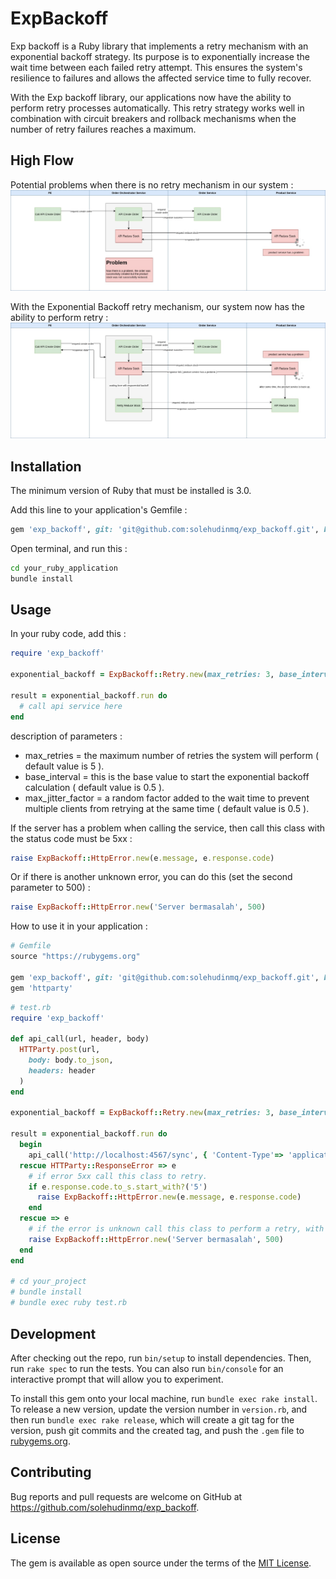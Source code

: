 # ExpBackoff

Exp backoff is a Ruby library that implements a retry mechanism with an exponential backoff strategy. Its purpose is to exponentially increase the wait time between each failed retry attempt. This ensures the system's resilience to failures and allows the affected service time to fully recover.

With the Exp backoff library, our applications now have the ability to perform retry processes automatically. This retry strategy works well in combination with circuit breakers and rollback mechanisms when the number of retry failures reaches a maximum.

## High Flow

Potential problems when there is no retry mechanism in our system :
![Logo Ruby](https://github.com/solehudinmq/exp_backoff/blob/development/high_flow/Exp%20Backoff.jpg)

With the Exponential Backoff retry mechanism, our system now has the ability to perform retry :
![Logo Ruby](https://github.com/solehudinmq/exp_backoff/blob/development/high_flow/Exp%20Backoff-solution.jpg)

## Installation

The minimum version of Ruby that must be installed is 3.0.

Add this line to your application's Gemfile :

```ruby
gem 'exp_backoff', git: 'git@github.com:solehudinmq/exp_backoff.git', branch: 'main'
```

Open terminal, and run this : 
```bash
cd your_ruby_application
bundle install
```

## Usage

In your ruby ​​code, add this :
```ruby
require 'exp_backoff'

exponential_backoff = ExpBackoff::Retry.new(max_retries: 3, base_interval: 1, max_jitter_factor: 1)

result = exponential_backoff.run do
  # call api service here 
end
```

description of parameters :
- max_retries = the maximum number of retries the system will perform ( default value is 5 ).
- base_interval = this is the base value to start the exponential backoff calculation ( default value is 0.5 ).
- max_jitter_factor = a random factor added to the wait time to prevent multiple clients from retrying at the same time ( default value is 0.5 ).

If the server has a problem when calling the service, then call this class with the status code must be 5xx :
```ruby
raise ExpBackoff::HttpError.new(e.message, e.response.code)
```

Or if there is another unknown error, you can do this (set the second parameter to 500) : 

```ruby
raise ExpBackoff::HttpError.new('Server bermasalah', 500)
```

How to use it in your application :
```ruby
# Gemfile
source "https://rubygems.org"

gem 'exp_backoff', git: 'git@github.com:solehudinmq/exp_backoff.git', branch: 'main'
gem 'httparty'
```

```ruby
# test.rb
require 'exp_backoff'

def api_call(url, header, body)
  HTTParty.post(url,
    body: body.to_json,
    headers: header
  )
end

exponential_backoff = ExpBackoff::Retry.new(max_retries: 3, base_interval: 1, max_jitter_factor: 1)

result = exponential_backoff.run do
  begin
    api_call('http://localhost:4567/sync', { 'Content-Type'=> 'application/json' }, { "user_id": 1, "total_amount": 50000 })
  rescue HTTParty::ResponseError => e
    # if error 5xx call this class to retry.
    if e.response.code.to_s.start_with?('5')
      raise ExpBackoff::HttpError.new(e.message, e.response.code)
    end
  rescue => e
    # if the error is unknown call this class to perform a retry, with the second parameter value set to 500.
    raise ExpBackoff::HttpError.new('Server bermasalah', 500)
  end
end

# cd your_project
# bundle install
# bundle exec ruby test.rb
```

## Development

After checking out the repo, run `bin/setup` to install dependencies. Then, run `rake spec` to run the tests. You can also run `bin/console` for an interactive prompt that will allow you to experiment.

To install this gem onto your local machine, run `bundle exec rake install`. To release a new version, update the version number in `version.rb`, and then run `bundle exec rake release`, which will create a git tag for the version, push git commits and the created tag, and push the `.gem` file to [rubygems.org](https://rubygems.org).

## Contributing

Bug reports and pull requests are welcome on GitHub at https://github.com/solehudinmq/exp_backoff.

## License

The gem is available as open source under the terms of the [MIT License](https://opensource.org/licenses/MIT).
